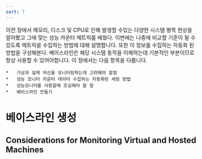 ```yaml
---
sort: 7
---
```

이전 장에서 메모리, 디스크 및 CPU로 인해 발생할 수있는 다양한 시스템 병목 현상을 알아봤고 그에 맞는 성능 카운터 메트릭를 배웠다. 이번에는 나중에 비교할 기준이 될 수 있도록 메트릭을 수집하는 방법에 대해 설명합니다. 또한 이 정보를 수집하는 자동화 된 방법을 구성해본다. 베이스라인은 해당 시스템 동작을 이해하는데 기본적인 부분이므로 항상 사용할 수 있어야합니다. 이 장에서는 다음 항목을 다룹니다.

    *	가상과 실제 머신을 모니터링하는데 고려해야 할점
    *	성능 모니터 카운터 데이터 수집하는 자동화된 세팅 방법
    *	성능모니터를 사용할때 조심해야 할 점
    *	베이스라인 만들기

# 베이스라인 생성

## Considerations for Monitoring Virtual and Hosted Machines

